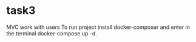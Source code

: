 # task3
MVC work with users
To run project install docker-composer and enter in the terminal docker-compose up -d.
